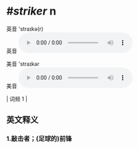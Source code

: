 # ***\#striker*** n
英音 'straɪkə(r)  
英音
<audio src="./media/striker1.aac" controls="controls"></audio>

美音 'straɪkər  
美音
<audio src="./media/striker2.aac" controls="controls"></audio>



| 词频 1 |  

英文释义
---
### 1.**敲击者；(足球的)前锋**  


